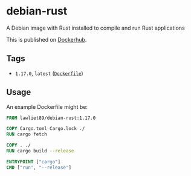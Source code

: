 # debian-rust

A Debian image with Rust installed to compile and run Rust applications

This is published on [Dockerhub](https://hub.docker.com/r/lawliet89/debian-rust/).

## Tags

- `1.17.0`, `latest` ([`Dockerfile`](https://github.com/lawliet89/debian-rust/blob/master/Dockerfile))

## Usage

An example Dockerfile might be:

```Dockerfile
FROM lawliet89/debian-rust:1.17.0

COPY Cargo.toml Cargo.lock ./
RUN cargo fetch

COPY . ./
RUN cargo build --release

ENTRYPOINT ["cargo"]
CMD ["run", "--release"]
```
